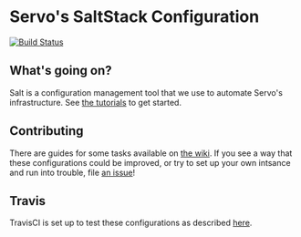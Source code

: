 # Servo's SaltStack Configuration

[![Build Status](https://travis-ci.org/servo/saltfs.svg)](https://travis-ci.org/servo/saltfs)

## What's going on? 

Salt is a configuration management tool that we use to automate Servo's
infrastructure. See [the
tutorials](http://docs.saltstack.com/en/latest/topics/tutorials/) to get
started. 

## Contributing

There are guides for some tasks available on [the
wiki](https://github.com/servo/saltfs/wiki). If you see a way that these
configurations could be improved, or try to set up your own intsance and run
into trouble, file [an issue](https://github.com/servo/saltfs/issues/new)!

## Travis

TravisCI is set up to test these configurations as described
[here](https://lambdaops.com/automation/travis/travis%20ci/configuration%20management/continuous%20integration/salt/chef/saltstack/salt%20stack/2014/01/29/travis-for-salt-states/). 
